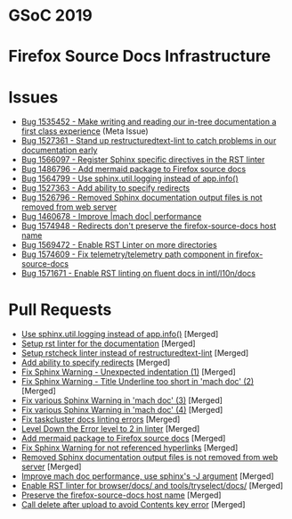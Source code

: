 # GSoC 2019

# Firefox Source Docs Infrastructure

# Issues
 * [Bug 1535452 - Make writing and reading our in-tree documentation a first class experience](https://bugzilla.mozilla.org/show_bug.cgi?id=1535452) (Meta Issue)
 * [Bug 1527361 - Stand up restructuredtext-lint to catch problems in our documentation early](https://bugzilla.mozilla.org/show_bug.cgi?id=1535452)
 * [Bug 1566097 - Register Sphinx specific directives in the RST linter](https://bugzilla.mozilla.org/show_bug.cgi?id=1566097)
 * [Bug 1486796 - Add mermaid package to Firefox source docs](https://bugzilla.mozilla.org/show_bug.cgi?id=1486796)
 * [Bug 1564799 - Use sphinx.util.logging instead of app.info()](https://bugzilla.mozilla.org/show_bug.cgi?id=1564799)
 * [Bug 1527363 - Add ability to specify redirects](https://bugzilla.mozilla.org/show_bug.cgi?id=1527363)
 * [Bug 1526796 - Removed Sphinx documentation output files is not removed from web server](https://bugzilla.mozilla.org/show_bug.cgi?id=1526796)
 * [Bug 1460678 - Improve |mach doc| performance](https://bugzilla.mozilla.org/show_bug.cgi?id=1460678)
 * [Bug 1574948 - Redirects don't preserve the firefox-source-docs host name](https://bugzilla.mozilla.org/show_bug.cgi?id=1574948)
 * [Bug 1569472 - Enable RST Linter on more directories](https://bugzilla.mozilla.org/show_bug.cgi?id=1569472)
 * [Bug 1574609 - Fix telemetry/telemetry path component in firefox-source-docs](https://bugzilla.mozilla.org/show_bug.cgi?id=1574609)
 * [Bug 1571671 - Enable RST linting on fluent docs in intl/l10n/docs](https://bugzilla.mozilla.org/show_bug.cgi?id=1571671)


# Pull Requests
 * [Use sphinx.util.logging instead of app.info()](https://phabricator.services.mozilla.com/D37539) [Merged]
 * [Setup rst linter for the documentation](https://phabricator.services.mozilla.com/D36586) [Merged]
 * [Setup rstcheck linter instead of restructuredtext-lint](https://phabricator.services.mozilla.com/D38339) [Merged]
 * [Add ability to specify redirects](https://phabricator.services.mozilla.com/D41548) [Merged]
 * [Fix Sphinx Warning - Unexpected indentation (1)](https://phabricator.services.mozilla.com/D35304) [Merged]
 * [Fix Sphinx Warning - Title Underline too short in 'mach doc' (2)](https://phabricator.services.mozilla.com/D35309) [Merged]
 * [Fix various Sphinx Warning in 'mach doc' (3)](https://phabricator.services.mozilla.com/D35314) [Merged]
 * [Fix various Sphinx Warning in 'mach doc' (4)](https://phabricator.services.mozilla.com/D38046) [Merged]
 * [Fix taskcluster docs linting errors](https://phabricator.services.mozilla.com/D39627) [Merged]
 * [Level Down the Error level to 2 in linter](https://phabricator.services.mozilla.com/D39663) [Merged]
 * [Add mermaid package to Firefox source docs](https://phabricator.services.mozilla.com/D39742) [Merged]
 * [Fix Sphinx Warning for not referenced hyperlinks](https://phabricator.services.mozilla.com/D39057) [Merged]
 * [Removed Sphinx documentation output files is not removed from web server](https://phabricator.services.mozilla.com/D35598) [Merged]
 * [Improve mach doc performance, use sphinx's -J argument](https://phabricator.services.mozilla.com/D41058) [Merged]
 * [Enable RST linter for browser/docs/ and tools/tryselect/docs/](https://phabricator.services.mozilla.com/D41991) [Merged]
 * [Preserve the firefox-source-docs host name](https://phabricator.services.mozilla.com/D42548) [Merged]
 * [Call delete after upload to avoid Contents key error](https://phabricator.services.mozilla.com/D42700) [Merged]
 
 
